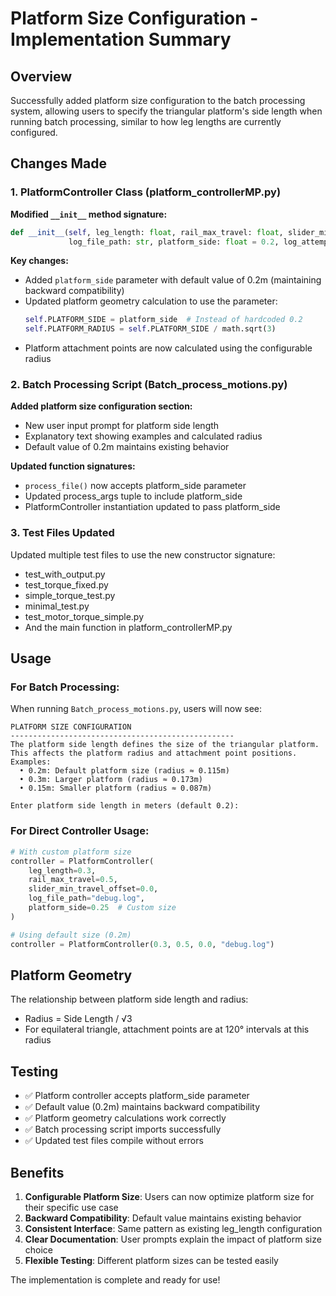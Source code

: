 # Platform Size Configuration - Implementation Summary

## Overview
Successfully added platform size configuration to the batch processing system, allowing users to specify the triangular platform's side length when running batch processing, similar to how leg lengths are currently configured.

## Changes Made

### 1. PlatformController Class (platform_controllerMP.py)

**Modified `__init__` method signature:**
```python
def __init__(self, leg_length: float, rail_max_travel: float, slider_min_travel_offset: float, 
             log_file_path: str, platform_side: float = 0.2, log_attempts: bool = True)
```

**Key changes:**
- Added `platform_side` parameter with default value of 0.2m (maintaining backward compatibility)
- Updated platform geometry calculation to use the parameter:
  ```python
  self.PLATFORM_SIDE = platform_side  # Instead of hardcoded 0.2
  self.PLATFORM_RADIUS = self.PLATFORM_SIDE / math.sqrt(3)
  ```
- Platform attachment points are now calculated using the configurable radius

### 2. Batch Processing Script (Batch_process_motions.py)

**Added platform size configuration section:**
- New user input prompt for platform side length
- Explanatory text showing examples and calculated radius
- Default value of 0.2m maintains existing behavior

**Updated function signatures:**
- `process_file()` now accepts platform_side parameter
- Updated process_args tuple to include platform_side
- PlatformController instantiation updated to pass platform_side

### 3. Test Files Updated
Updated multiple test files to use the new constructor signature:
- test_with_output.py
- test_torque_fixed.py
- simple_torque_test.py
- minimal_test.py
- test_motor_torque_simple.py
- And the main function in platform_controllerMP.py

## Usage

### For Batch Processing:
When running `Batch_process_motions.py`, users will now see:
```
PLATFORM SIZE CONFIGURATION
--------------------------------------------------
The platform side length defines the size of the triangular platform.
This affects the platform radius and attachment point positions.
Examples:
  • 0.2m: Default platform size (radius ≈ 0.115m)
  • 0.3m: Larger platform (radius ≈ 0.173m)
  • 0.15m: Smaller platform (radius ≈ 0.087m)

Enter platform side length in meters (default 0.2):
```

### For Direct Controller Usage:
```python
# With custom platform size
controller = PlatformController(
    leg_length=0.3,
    rail_max_travel=0.5,
    slider_min_travel_offset=0.0,
    log_file_path="debug.log",
    platform_side=0.25  # Custom size
)

# Using default size (0.2m)
controller = PlatformController(0.3, 0.5, 0.0, "debug.log")
```

## Platform Geometry
The relationship between platform side length and radius:
- Radius = Side Length / √3
- For equilateral triangle, attachment points are at 120° intervals at this radius

## Testing
- ✅ Platform controller accepts platform_side parameter
- ✅ Default value (0.2m) maintains backward compatibility
- ✅ Platform geometry calculations work correctly
- ✅ Batch processing script imports successfully
- ✅ Updated test files compile without errors

## Benefits
1. **Configurable Platform Size**: Users can now optimize platform size for their specific use case
2. **Backward Compatibility**: Default value maintains existing behavior
3. **Consistent Interface**: Same pattern as existing leg_length configuration
4. **Clear Documentation**: User prompts explain the impact of platform size choice
5. **Flexible Testing**: Different platform sizes can be tested easily

The implementation is complete and ready for use!
